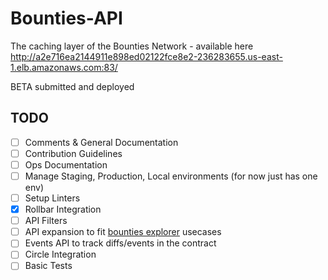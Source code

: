 # Bounties-API
The caching layer of the Bounties Network - available here http://a2e716ea2144911e898ed02122fce8e2-236283655.us-east-1.elb.amazonaws.com:83/

BETA submitted and deployed
## TODO
- [ ] Comments & General Documentation
- [ ] Contribution Guidelines
- [ ] Ops Documentation
- [ ] Manage Staging, Production, Local environments (for now just has one env)
- [ ] Setup Linters
- [x] Rollbar Integration 
- [ ] API Filters
- [ ] API expansion to fit [bounties explorer](https://github.com/ConsenSys/BountiesFactory) usecases
- [ ] Events API to track diffs/events in the contract
- [ ] Circle Integration
- [ ] Basic Tests
